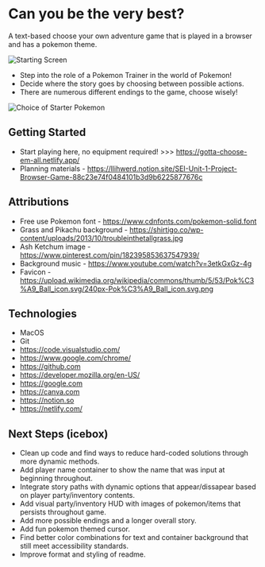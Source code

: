 # Can you be the very best?

A text-based choose your own adventure game that is played in a browser and has a pokemon theme.


![Starting Screen](https://img1.wsimg.com/isteam/ip/1da0c1d6-0276-4dec-be05-23cf138b20ca/Screenshot%202024-01-05%20at%2010.20.16%E2%80%AFAM.png)


* Step into the role of a Pokemon Trainer in the world of Pokemon!
* Decide where the story goes by choosing between possible actions.
* There are numerous different endings to the game, choose wisely!

![Choice of Starter Pokemon](https://img1.wsimg.com/isteam/ip/1da0c1d6-0276-4dec-be05-23cf138b20ca/Screenshot%202024-01-05%20at%2010.20.46%E2%80%AFAM.png)


## Getting Started

* Start playing here, no equipment required! >>> https://gotta-choose-em-all.netlify.app/ 
* Planning materials - https://llihwerd.notion.site/SEI-Unit-1-Project-Browser-Game-88c23e74f0484101b3d9b6225877676c


## Attributions

* Free use Pokemon font - https://www.cdnfonts.com/pokemon-solid.font
* Grass and Pikachu background - https://shirtigo.co/wp-content/uploads/2013/10/troubleinthetallgrass.jpg
* Ash Ketchum image - https://www.pinterest.com/pin/182395853637547939/
* Background music - https://www.youtube.com/watch?v=3etkGxGz-4g
* Favicon - https://upload.wikimedia.org/wikipedia/commons/thumb/5/53/Pok%C3%A9_Ball_icon.svg/240px-Pok%C3%A9_Ball_icon.svg.png


## Technologies

* MacOS
* Git
* https://code.visualstudio.com/
* https://www.google.com/chrome/
* https://github.com
* https://developer.mozilla.org/en-US/
* https://google.com
* https://canva.com
* https://notion.so
* https://netlify.com/


## Next Steps (icebox)

* Clean up code and find ways to reduce hard-coded solutions through more dynamic methods.
* Add player name container to show the name that was input at beginning throughout.
* Integrate story paths with dynamic options that appear/dissapear based on player party/inventory contents. 
* Add visual party/inventory HUD with images of pokemon/items that persists throughout game.
* Add more possible endings and a longer overall story.
* Add fun pokemon themed cursor.
* Find better color combinations for text and container background that still meet accessibility standards.
* Improve format and styling of readme.